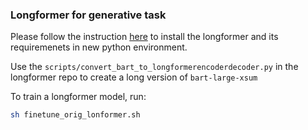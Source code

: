 ### Longformer for generative task

Please follow the instruction [here](https://github.com/allenai/longformer/tree/encoderdecoder) to install the longformer and its requiremenets in new python environment.

Use the `scripts/convert_bart_to_longformerencoderdecoder.py` in the longformer repo to create a long version of `bart-large-xsum`

To train a longformer model, run:

```bash
sh finetune_orig_lonformer.sh
```
